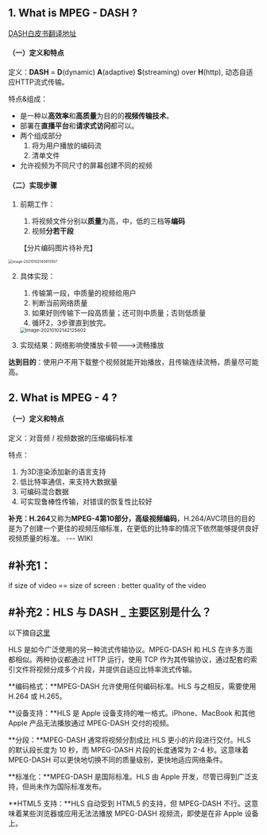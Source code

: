 ## 1. What is MPEG - DASH ?

[DASH白皮书翻译地址](https://juejin.cn/post/6844903800046616583)

#### （一）定义和特点

定义：**DASH** = **D**(dynamic) **A**(adaptive) **S**(streaming) over **H**(http), 动态自适应HTTP流式传输。

特点&组成：

- 是一种以**高效率**和**高质量**为目的的**视频传输技术**。
- 部署在**直播平台**和**请求式访问**都可以。
- 两个组成部分
  1. 将为用户播放的编码流
  2. 清单文件
- 允许视频为不同尺寸的屏幕创建不同的视频

#### （二）实现步骤

1. 前期工作：
   1. 将视频文件分别以**质量**为高，中，低的三档等**编码**
   2. 视频**分若干段**
   
   【分片编码图片待补充】

<img src="https://littlefisher.oss-cn-beijing.aliyuncs.com/images/image-20210102140813507.png" alt="image-20210102140813507" style="zoom: 50%;" />

2. 具体实现：
   1. 传输第一段，中质量的视频给用户
   2. 判断当前网络质量
   3. 如果好则传输下一段高质量；还可则中质量；否则低质量
   4. 循环2，3步骤直到放完。

   <img src="https://littlefisher.oss-cn-beijing.aliyuncs.com/images/image-20210102142125602.png" alt="image-20210102142125602" style="zoom:67%;" />

3. 实现结果：网络影响使播放卡顿--->流畅播放

**达到目的**：使用户不用下载整个视频就能开始播放，且传输连续流畅，质量尽可能高。

## 2. What is MPEG - 4 ?

#### （一）定义和特点

定义：对音频 / 视频数据的压缩编码标准

特点：

1. 为3D渲染添加新的语言支持
2. 低比特率通信，来支持大数据量
3. 可编码混合数据
4. 可实现鲁棒性传输，对错误的恢复性比较好

**补充：H.264**又称为**MPEG-4第10部分，高级视频编码**，H.264/AVC项目的目的是为了创建一个更佳的视频压缩标准，在更低的比特率的情况下依然能够提供良好视频质量的标准。 --- WIKI

## #补充1：

if size of video == size of screen : better quality of the video

## #补充2：HLS 与 DASH _ 主要区别是什么？

以下摘自[这里](https://www.cloudflare.com/zh-cn/learning/video/what-is-mpeg-dash/)

HLS 是如今广泛使用的另一种流式传输协议。MPEG-DASH 和 HLS 在许多方面都相似。两种协议都通过 HTTP 运行，使用 TCP 作为其传输协议，通过配套的索引文件将视频分成多个片段，并提供自适应比特率流式传输。

**编码格式：**MPEG-DASH 允许使用任何编码标准。HLS 与之相反，需要使用 H.264 或 H.265。

**设备支持：**HLS 是 Apple 设备支持的唯一格式。iPhone、MacBook 和其他 Apple 产品无法播放通过 MPEG-DASH 交付的视频。

**分段：**MPEG-DASH 通常将视频分割成比 HLS 更小的片段进行交付。HLS 的默认段长度为 10 秒，而 MPEG-DASH 片段的长度通常为 2-4 秒。这意味着 MPEG-DASH 可以更快地切换不同的质量级别，更快地适应网络条件。

**标准化：**MPEG-DASH 是国际标准。HLS 由 Apple 开发，尽管已得到广泛支持，但尚未作为国际标准发布。

**HTML5 支持：**HLS 自动受到 HTML5 的支持，但 MPEG-DASH 不行。这意味着某些浏览器或应用无法法播放 MPEG-DASH 视频流，即使是在非 Apple 设备上。

